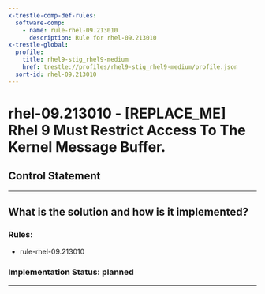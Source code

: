 ```yaml
---
x-trestle-comp-def-rules:
  software-comp:
    - name: rule-rhel-09.213010
      description: Rule for rhel-09.213010
x-trestle-global:
  profile:
    title: rhel9-stig_rhel9-medium
    href: trestle://profiles/rhel9-stig_rhel9-medium/profile.json
  sort-id: rhel-09.213010
---
```


# rhel-09.213010 - \[REPLACE_ME\] Rhel 9 Must Restrict Access To The Kernel Message Buffer.

## Control Statement

______________________________________________________________________

## What is the solution and how is it implemented?

<!-- For implementation status enter one of: implemented, partial, planned, alternative, not-applicable -->

<!-- Note that the list of rules under ### Rules: is read-only and changes will not be captured after assembly to JSON -->

<!-- Add control implementation description here for control: rhel-09.213010 -->

### Rules:

  - rule-rhel-09.213010

### Implementation Status: planned

______________________________________________________________________
